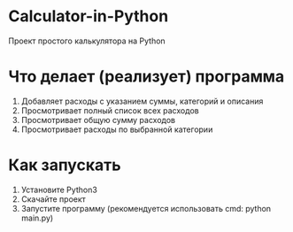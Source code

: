 # Calculator-in-Python
Проект простого калькулятора на Python

# Что делает (реализует) программа 

1. Добавляет расходы с указанием суммы, категорий и описания
2. Просмотривает полный список всех расходов
3. Просмотривает общую сумму расходов
4. Просмотривает расходы по выбранной категории

# Как запускать

1. Установите Python3
2. Скачайте проект
3. Запустите программу (рекомендуется использовать cmd: python main.py)
